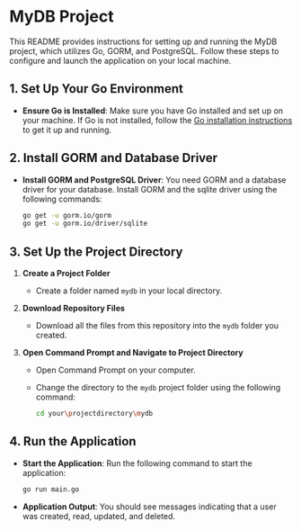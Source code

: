 # MyDB Project

This README provides instructions for setting up and running the MyDB project, which utilizes Go, GORM, and PostgreSQL. Follow these steps to configure and launch the application on your local machine.

## 1. Set Up Your Go Environment

- **Ensure Go is Installed**: Make sure you have Go installed and set up on your machine. If Go is not installed, follow the [Go installation instructions](https://golang.org/doc/install) to get it up and running.

## 2. Install GORM and Database Driver

- **Install GORM and PostgreSQL Driver**: You need GORM and a database driver for your database.  Install GORM and the sqlite driver using the following commands:

  ```bash
  go get -u gorm.io/gorm
  go get -u gorm.io/driver/sqlite
  ```

## 3. Set Up the Project Directory

1. **Create a Project Folder**
   - Create a folder named `mydb` in your local directory.

2. **Download Repository Files**
   - Download all the files from this repository into the `mydb` folder you created.

3. **Open Command Prompt and Navigate to Project Directory**
   - Open Command Prompt on your computer.
   - Change the directory to the `mydb` project folder using the following command:

     ```bash
     cd your\projectdirectory\mydb
     ```

## 4. Run the Application

- **Start the Application**: Run the following command to start the application:

  ```bash
  go run main.go
  ```

- **Application Output**: You should see messages indicating that a user was created, read, updated, and deleted.
